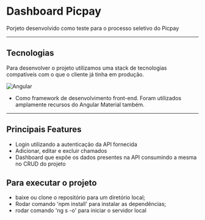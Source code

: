 # Dashboard Picpay
 Porjeto desenvolvido como teste para o processo seletivo do Picpay

---
## Tecnologias 

Para desenvolver o projeto utilizamos uma stack de tecnologias compatíveis com o que o cliente já tinha em produção.
  
   ![Angular](https://img.shields.io/badge/angular-%23DD0031.svg?style=for-the-badge&logo=angular&logoColor=white)
   - Como framework de desenvolvimento front-end. Foram utilizados amplamente recursos do Angular Material também.

---

## Principais Features

- Login utilizando a autenticação da API fornecida
- Adicionar, editar e excluir chamados 
- Dashboard que expõe os dados presentes na API consumindo a mesma no CRUD do projeto

## Para executar o projeto
- baixe ou clone o repositório para um diretório local;
- Rodar comando 'npm install' para instalar as dependências;
- rodar comando 'ng s -o' para iniciar o servidor local



